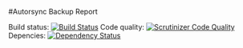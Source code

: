 #Autorsync Backup Report

Build status: [![Build Status](https://travis-ci.org/ivodvb/AutoRsyncBackup-Report.svg)](https://travis-ci.org/ivodvb/AutoRsyncBackup-Report)
Code quality: [![Scrutinizer Code Quality](https://scrutinizer-ci.com/g/ivodvb/AutoRsyncBackup-Report/badges/quality-score.png?b=develop)](https://scrutinizer-ci.com/g/ivodvb/AutoRsyncBackup-Report/?branch=develop)
Depencies: [![Dependency Status](https://www.versioneye.com/user/projects/54b3b73b2eea78c8ad0002e1/badge.svg?style=flat)](https://www.versioneye.com/user/projects/54b3b73b2eea78c8ad0002e1)
